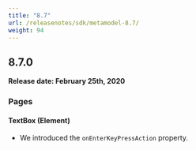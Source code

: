 ```yaml
---
title: "8.7"
url: /releasenotes/sdk/metamodel-8.7/
weight: 94
---
```


## 8.7.0

**Release date: February 25th, 2020**

### Pages

#### TextBox (Element)

* We introduced the `onEnterKeyPressAction` property.
